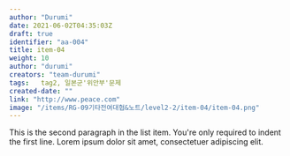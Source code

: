 ```yaml
---
author: "Durumi"
date: 2021-06-02T04:35:03Z
draft: true
identifier: "aa-004"
title: item-04
weight: 10
author: "durumi"
creators: "team-durumi"
tags:	tag2, 일본군'위안부'문제
created-date: ""
link: "http://www.peace.com"
image: "/items/RG-09기타전여대협&노트/level2-2/item-04/item-04.png"
---
```


This is the second paragraph in the list item. You're
only required to indent the first line. Lorem ipsum dolor
sit amet, consectetuer adipiscing elit.